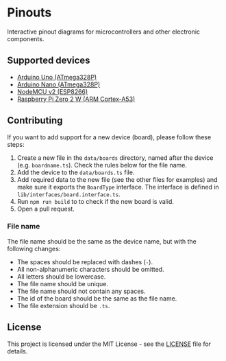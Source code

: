 # Pinouts

Interactive pinout diagrams for microcontrollers and other electronic components.

## Supported devices

- [Arduino Uno (ATmega328P)](https://pinouts.vercel.app/board/arduino-uno)
- [Arduino Nano (ATmega328P)](https://pinouts.vercel.app/board/arduino-nano-new)
- [NodeMCU v2 (ESP8266)](https://pinouts.vercel.app/board/nodemcu-v2)
- [Raspberry Pi Zero 2 W (ARM Cortex-A53)](https://pinouts.vercel.app/board/raspberry-pi-zero-2-w)

## Contributing

If you want to add support for a new device (board), please follow these steps:

1. Create a new file in the `data/boards` directory, named after the device (e.g. `boardname.ts`). Check the rules below for the file name.
2. Add the device to the `data/boards.ts` file.
3. Add required data to the new file (see the other files for examples) and make sure it exports the `BoardType` interface. The interface is defined in `lib/interfaces/board.interface.ts`.
4. Run `npm run build` to to check if the new board is valid.
5. Open a pull request.

### File name

The file name should be the same as the device name, but with the following changes:

- The spaces should be replaced with dashes (`-`).
- All non-alphanumeric characters should be omitted.
- All letters should be lowercase.
- The file name should be unique.
- The file name should not contain any spaces.
- The id of the board should be the same as the file name.
- The file extension should be `.ts`.

## License

This project is licensed under the MIT License - see the [LICENSE](LICENSE) file for details.
